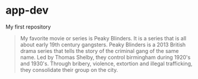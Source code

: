 # app-dev
My first repository
> My favorite movie or series is Peaky Blinders. It is a series that is all about early 19th century gangsters. Peaky Blinders is a 2013 British drama series that tells the story of the criminal gang of the same name. Led by Thomas Shelby, they control birmingham during 1920's and 1930's. Through bribery, violence, extortion and illegal trafficking, they consolidate their group on the city.

